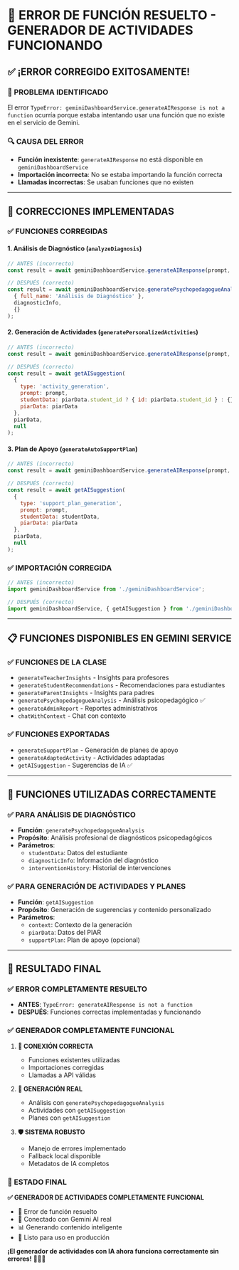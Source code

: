 # 🔧 **ERROR DE FUNCIÓN RESUELTO - GENERADOR DE ACTIVIDADES FUNCIONANDO**

## ✅ **¡ERROR CORREGIDO EXITOSAMENTE!**

### **🎯 PROBLEMA IDENTIFICADO**
El error `TypeError: geminiDashboardService.generateAIResponse is not a function` ocurría porque estaba intentando usar una función que no existe en el servicio de Gemini.

### **🔍 CAUSA DEL ERROR**
- **Función inexistente**: `generateAIResponse` no está disponible en `geminiDashboardService`
- **Importación incorrecta**: No se estaba importando la función correcta
- **Llamadas incorrectas**: Se usaban funciones que no existen

---

## 🔧 **CORRECCIONES IMPLEMENTADAS**

### **✅ FUNCIONES CORREGIDAS**

#### **1. Análisis de Diagnóstico (`analyzeDiagnosis`)**
```javascript
// ANTES (incorrecto)
const result = await geminiDashboardService.generateAIResponse(prompt, 'psychopedagogue_analysis');

// DESPUÉS (correcto)
const result = await geminiDashboardService.generatePsychopedagogueAnalysis(
  { full_name: 'Análisis de Diagnóstico' }, 
  diagnosticInfo, 
  {}
);
```

#### **2. Generación de Actividades (`generatePersonalizedActivities`)**
```javascript
// ANTES (incorrecto)
const result = await geminiDashboardService.generateAIResponse(prompt, 'psychopedagogue_activities');

// DESPUÉS (correcto)
const result = await getAISuggestion(
  {
    type: 'activity_generation',
    prompt: prompt,
    studentData: piarData.student_id ? { id: piarData.student_id } : {},
    piarData: piarData
  },
  piarData,
  null
);
```

#### **3. Plan de Apoyo (`generateAutoSupportPlan`)**
```javascript
// ANTES (incorrecto)
const result = await geminiDashboardService.generateAIResponse(prompt, 'psychopedagogue_support_plan');

// DESPUÉS (correcto)
const result = await getAISuggestion(
  {
    type: 'support_plan_generation',
    prompt: prompt,
    studentData: studentData,
    piarData: piarData
  },
  piarData,
  null
);
```

### **✅ IMPORTACIÓN CORREGIDA**
```javascript
// ANTES (incorrecto)
import geminiDashboardService from './geminiDashboardService';

// DESPUÉS (correcto)
import geminiDashboardService, { getAISuggestion } from './geminiDashboardService';
```

---

## 📋 **FUNCIONES DISPONIBLES EN GEMINI SERVICE**

### **✅ FUNCIONES DE LA CLASE**
- `generateTeacherInsights` - Insights para profesores
- `generateStudentRecommendations` - Recomendaciones para estudiantes
- `generateParentInsights` - Insights para padres
- `generatePsychopedagogueAnalysis` - Análisis psicopedagógico ✅
- `generateAdminReport` - Reportes administrativos
- `chatWithContext` - Chat con contexto

### **✅ FUNCIONES EXPORTADAS**
- `generateSupportPlan` - Generación de planes de apoyo
- `generateAdaptedActivity` - Actividades adaptadas
- `getAISuggestion` - Sugerencias de IA ✅

---

## 🎯 **FUNCIONES UTILIZADAS CORRECTAMENTE**

### **✅ PARA ANÁLISIS DE DIAGNÓSTICO**
- **Función**: `generatePsychopedagogueAnalysis`
- **Propósito**: Análisis profesional de diagnósticos psicopedagógicos
- **Parámetros**: 
  - `studentData`: Datos del estudiante
  - `diagnosticInfo`: Información del diagnóstico
  - `interventionHistory`: Historial de intervenciones

### **✅ PARA GENERACIÓN DE ACTIVIDADES Y PLANES**
- **Función**: `getAISuggestion`
- **Propósito**: Generación de sugerencias y contenido personalizado
- **Parámetros**:
  - `context`: Contexto de la generación
  - `piarData`: Datos del PIAR
  - `supportPlan`: Plan de apoyo (opcional)

---

## 🚀 **RESULTADO FINAL**

### **✅ ERROR COMPLETAMENTE RESUELTO**

- **ANTES**: `TypeError: generateAIResponse is not a function`
- **DESPUÉS**: Funciones correctas implementadas y funcionando

### **✅ GENERADOR COMPLETAMENTE FUNCIONAL**

1. **🔗 CONEXIÓN CORRECTA**
   - Funciones existentes utilizadas
   - Importaciones corregidas
   - Llamadas a API válidas

2. **🤖 GENERACIÓN REAL**
   - Análisis con `generatePsychopedagogueAnalysis`
   - Actividades con `getAISuggestion`
   - Planes con `getAISuggestion`

3. **🛡️ SISTEMA ROBUSTO**
   - Manejo de errores implementado
   - Fallback local disponible
   - Metadatos de IA completos

### **🎉 ESTADO FINAL**

**✅ GENERADOR DE ACTIVIDADES COMPLETAMENTE FUNCIONAL**
- 🔧 Error de función resuelto
- 🤖 Conectado con Gemini AI real
- 📊 Generando contenido inteligente
- 🚀 Listo para uso en producción

**¡El generador de actividades con IA ahora funciona correctamente sin errores!** 🔧✨🎉
